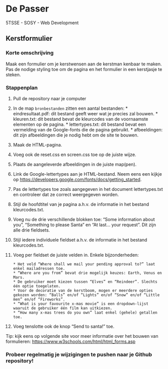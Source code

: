 # De Passer
5TSSE - SOSY - Web Development

## Kerstformulier

### Korte omschrijving

Maak een formulier om je kerstwensen aan de kerstman kenbaar te maken. Pas de nodige styling toe om de pagina en het formulier in een kerstjasje te steken.


### Stappenplan

1.   Pull de repository naar je computer

2.	In de map `bronbestanden` zitten een aantal bestanden:
        * eindresultaat.pdf: dit bestand geeft weer wat je precies zal bouwen.
        * kleuren.txt: dit bestand bevat de kleurcodes van de voornaamste elementen op de pagina.
        * lettertypes.txt: dit bestand bevat een vermelding van de Google-fonts die de pagina gebruikt.
        * afbeeldingen: dit zijn afbeeldingen die je nodig hebt om de site te bouwen.

3.	Maak de HTML-pagina.
4.	Voeg ook de reset.css en screen.css toe op de juiste wijze.
5.	Plaats de aangeleverde afbeeldingen in de juiste map(pen).
6.	Link de Google-lettertypes aan je HTML-bestand. Neem eens een kijkje op https://developers.google.com/fonts/docs/getting_started.
7.	Pas de lettertypes toe zoals aangegeven in het document lettertypes.txt en controleer dat ze correct weergegeven worden.
8.	Stijl de hoofdtitel van je pagina a.h.v. de informatie in het bestand kleurcodes.txt.
9.	Voeg nu de drie verschillende blokken toe: “Some information about you”, “Something to please Santa” en “At last… your request”. Dit zijn alle drie fieldsets.
10.	Stijl iedere individuele fieldset a.h.v. de informatie in het bestand kleurcodes.txt.
11.	Voeg per fieldset de juiste velden in. Enkele bijzonderheden:


        * Het veld “Where shall we mail your pending approval to?” laat enkel mailadressen toe.
        * “Where are you from” bevat drie mogelijk keuzes: Earth, Venus en Mars.
        * De gebruiker moet kiezen tussen “Elves” en “Reindeer”. Slechts één optie toegelaten.
        * Voor de decoratie van de kerstboom, mogen er meerdere opties gekozen worden: “Balls” en/of “Lights” en/of “Snow” en/of “Little men” en/of “Fireworks”.
        * “What is your favourite x-mas movie” is een dropdown-lijst waaruit de gebruiker één film kan uitkiezen.
        * “How many x-mas trees do you own” laat enkel (gehele) getallen toe.


12.	Voeg tenslotte ook de knop “Send to santa!” toe. 

Tip: kijk eens op volgende site voor meer informatie over het bouwen van formulieren:
https://www.w3schools.com/html/html_forms.asp


### Probeer regelmatig je wijzigingen te pushen naar je Github repository!
